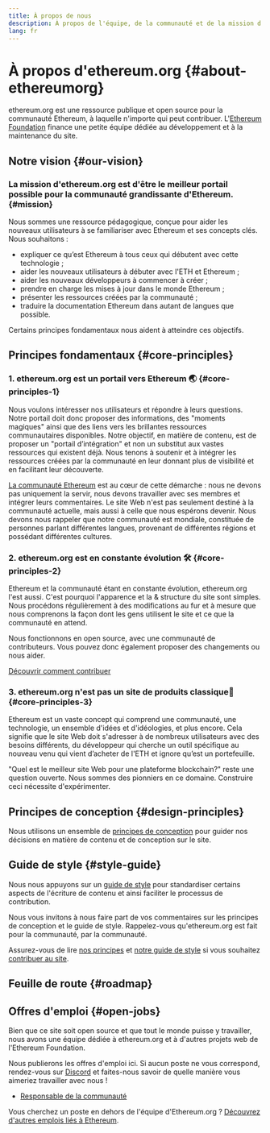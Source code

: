 ```yaml
---
title: À propos de nous
description: À propos de l'équipe, de la communauté et de la mission d'ethereum.org
lang: fr
---
```


# À propos d'ethereum.org {#about-ethereumorg}

ethereum.org est une ressource publique et open source pour la communauté Ethereum, à laquelle n'importe qui peut contribuer. L'[Ethereum Foundation](/foundation/) finance une petite équipe dédiée au développement et à la maintenance du site.

## Notre vision {#our-vision}

### La mission d'ethereum.org est d'être le meilleur portail possible pour la communauté grandissante d'Ethereum. {#mission}

Nous sommes une ressource pédagogique, conçue pour aider les nouveaux utilisateurs à se familiariser avec Ethereum et ses concepts clés. Nous souhaitons :

- expliquer ce qu’est Ethereum à tous ceux qui débutent avec cette technologie ;
- aider les nouveaux utilisateurs à débuter avec l'ETH et Ethereum ;
- aider les nouveaux développeurs à commencer à créer ;
- prendre en charge les mises à jour dans le monde Ethereum ;
- présenter les ressources créées par la communauté ;
- traduire la documentation Ethereum dans autant de langues que possible.

Certains principes fondamentaux nous aident à atteindre ces objectifs.

## Principes fondamentaux {#core-principles}

### 1. ethereum.org est un portail vers Ethereum 🌏 {#core-principles-1}

Nous voulons intéresser nos utilisateurs et répondre à leurs questions. Notre portail doit donc proposer des informations, des "moments magiques" ainsi que des liens vers les brillantes ressources communautaires disponibles. Notre objectif, en matière de contenu, est de proposer un "portail d’intégration" et non un substitut aux vastes ressources qui existent déjà. Nous tenons à soutenir et à intégrer les ressources créées par la communauté en leur donnant plus de visibilité et en facilitant leur découverte.

[La communauté Ethereum](/community/) est au cœur de cette démarche : nous ne devons pas uniquement la servir, nous devons travailler avec ses membres et intégrer leurs commentaires. Le site Web n'est pas seulement destiné à la communauté actuelle, mais aussi à celle que nous espérons devenir. Nous devons nous rappeler que notre communauté est mondiale, constituée de personnes parlant différentes langues, provenant de différentes régions et possédant différentes cultures.

### 2. ethereum.org est en constante évolution 🛠 {#core-principles-2}

Ethereum et la communauté étant en constante évolution, ethereum.org l'est aussi. C'est pourquoi l'apparence et la & structure du site sont simples. Nous procédons régulièrement à des modifications au fur et à mesure que nous comprenons la façon dont les gens utilisent le site et ce que la communauté en attend.

Nous fonctionnons en open source, avec une communauté de contributeurs. Vous pouvez donc également proposer des changements ou nous aider.

[Découvrir comment contribuer](/contributing/)

### 3. ethereum.org n'est pas un site de produits classique🦄 {#core-principles-3}

Ethereum est un vaste concept qui comprend une communauté, une technologie, un ensemble d'idées et d'idéologies, et plus encore. Cela signifie que le site Web doit s'adresser à de nombreux utilisateurs avec des besoins différents, du développeur qui cherche un outil spécifique au nouveau venu qui vient d’acheter de l'ETH et ignore qu’est un portefeuille.

"Quel est le meilleur site Web pour une plateforme blockchain?" reste une question ouverte. Nous sommes des pionniers en ce domaine. Construire ceci nécessite d'expérimenter.

## Principes de conception {#design-principles}

Nous utilisons un ensemble de [principes de conception](/contributing/design-principles/) pour guider nos décisions en matière de contenu et de conception sur le site.

## Guide de style {#style-guide}

Nous nous appuyons sur un [guide de style](/contributing/style-guide/) pour standardiser certains aspects de l'écriture de contenu et ainsi faciliter le processus de contribution.

Nous vous invitons à nous faire part de vos commentaires sur les principes de conception et le guide de style. Rappelez-vous qu'ethereum.org est fait pour la communauté, par la communauté.

Assurez-vous de lire [nos principes](/contributing/design-principles/) et [notre guide de style](/contributing/style-guide/) si vous souhaitez [contribuer au site](/contributing/).

## Feuille de route {#roadmap}

<Roadmap />

## Offres d'emploi {#open-jobs}

Bien que ce site soit open source et que tout le monde puisse y travailler, nous avons une équipe dédiée à ethereum.org et à d'autres projets web de l'Ethereum Foundation.

Nous publierons les offres d'emploi ici. Si aucun poste ne vous correspond, rendez-vous sur [Discord](https://discord.gg/CetY6Y4) et faites-nous savoir de quelle manière vous aimeriez travailler avec nous !

- [Responsable de la communauté](/about/community-lead/)

Vous cherchez un poste en dehors de l'équipe d'Ethereum.org ? [Découvrez d'autres emplois liés à Ethereum](/community/get-involved/#ethereum-jobs/).
